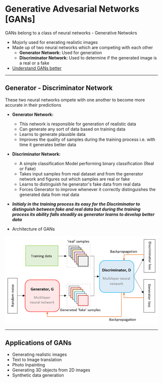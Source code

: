 # Generative Advesarial Networks [GANs]

GANs belong to a class of neural networks - Generative Netwokrs

- Mojorly used for enerating realistic images
- Made up of two neural networks which are competing with each other
    - **Generator Network:** Used for generation
    - **Discriminator Network:** Used to determine if the generated image is a real or a fake
- [ Understand GANs better](https://arxiv.org/pdf/1406.2661)

---

## Generator - Discriminator Network

These two neural networks ompete with one another to become more accurate in their predictions

- **Generator Network:** 
    - This network is responsible for generation of realistic data
    - Can generate any sort of data based on training data
    - Learns to generate plausble data
    - Improves the quality of samples during the training process i.e. with time it generates better data

- **Discriminator Network:**
    - A simple classification Model performing binary classification (Real or Fake)
    - Takes input samples from real dataset and from the generator network and figures out which samples are real or fake
    - Learns to distinguish he generator's fake data from real data
    - Forces Generator to improve whenever it correctly distinguishes the generated data from real data

- ***Initialy in the training process its easy for the Discriminator to distinguish between fake and real data but during the training process its ability falls steadily as generator learns to develop better data***

- Architecture of GANs

![This image shows the architecture of GANs](archGAN.png)

---

## Applications of GANs

- Generating realistic images
- Text to Image translation
- Photo Inpainting
- Generating 3D objects from 2D images
- Synthetic data generation
